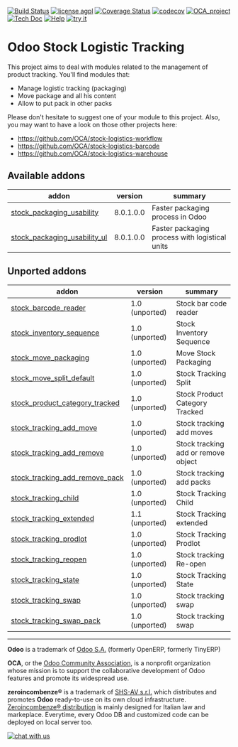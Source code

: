 [![Build Status](https://travis-ci.org/zeroincombenze/stock-logistics-tracking.svg?branch=8.0)](https://travis-ci.org/zeroincombenze/stock-logistics-tracking)
[![license agpl](https://img.shields.io/badge/licence-AGPL--3-blue.svg)](http://www.gnu.org/licenses/agpl-3.0.html)
[![Coverage Status](https://coveralls.io/repos/github/zeroincombenze/stock-logistics-tracking/badge.svg?branch=8.0)](https://coveralls.io/github/zeroincombenze/stock-logistics-tracking?branch=8.0)
[![codecov](https://codecov.io/gh/zeroincombenze/stock-logistics-tracking/branch/8.0/graph/badge.svg)](https://codecov.io/gh/zeroincombenze/stock-logistics-tracking/branch/8.0)
[![OCA_project](http://www.zeroincombenze.it/wp-content/uploads/ci-ct/prd/button-oca-8.svg)](https://github.com/OCA/stock-logistics-tracking/tree/8.0)
[![Tech Doc](http://www.zeroincombenze.it/wp-content/uploads/ci-ct/prd/button-docs-8.svg)](http://wiki.zeroincombenze.org/en/Odoo/dev/8.0)
[![Help](http://www.zeroincombenze.it/wp-content/uploads/ci-ct/prd/button-help-8.svg)](http://wiki.zeroincombenze.org/en/Odoo/8.0/stock-)
[![try it](http://www.zeroincombenze.it/wp-content/uploads/ci-ct/prd/button-try-it-8.svg)](http://erp8.zeroincombenze.it)

Odoo Stock Logistic Tracking
============================

This project aims to deal with modules related to the management of product tracking. You'll find modules that:

 - Manage logistic tracking (packaging)
 - Move package and all his content
 - Allow to put pack in other packs

Please don't hesitate to suggest one of your module to this project. Also, you may want to have a look on those other projects here:

 - https://github.com/OCA/stock-logistics-workflow
 - https://github.com/OCA/stock-logistics-barcode
 - https://github.com/OCA/stock-logistics-warehouse

[//]: # (addons)

Available addons
----------------
addon | version | summary
--- | --- | ---
[stock_packaging_usability](stock_packaging_usability/) | 8.0.1.0.0 | Faster packaging process in Odoo
[stock_packaging_usability_ul](stock_packaging_usability_ul/) | 8.0.1.0.0 | Faster packaging process with logistical units


Unported addons
---------------
addon | version | summary
--- | --- | ---
[stock_barcode_reader](stock_barcode_reader/) | 1.0 (unported) | Stock bar code reader
[stock_inventory_sequence](stock_inventory_sequence/) | 1.0 (unported) | Stock Inventory Sequence
[stock_move_packaging](stock_move_packaging/) | 1.0 (unported) | Move Stock Packaging
[stock_move_split_default](stock_move_split_default/) | 1.0 (unported) | Stock Tracking Split
[stock_product_category_tracked](stock_product_category_tracked/) | 1.0 (unported) | Stock Product Category Tracked
[stock_tracking_add_move](stock_tracking_add_move/) | 1.0 (unported) | Stock tracking add moves
[stock_tracking_add_remove](stock_tracking_add_remove/) | 1.0 (unported) | Stock tracking add or remove object
[stock_tracking_add_remove_pack](stock_tracking_add_remove_pack/) | 1.0 (unported) | Stock tracking add packs
[stock_tracking_child](stock_tracking_child/) | 1.0 (unported) | Stock Tracking Child
[stock_tracking_extended](stock_tracking_extended/) | 1.1 (unported) | Stock Tracking extended
[stock_tracking_prodlot](stock_tracking_prodlot/) | 1.0 (unported) | Stock Tracking Prodlot
[stock_tracking_reopen](stock_tracking_reopen/) | 1.0 (unported) | Stock tracking Re-open
[stock_tracking_state](stock_tracking_state/) | 1.0 (unported) | Stock Tracking State
[stock_tracking_swap](stock_tracking_swap/) | 1.0 (unported) | Stock tracking swap
[stock_tracking_swap_pack](stock_tracking_swap_pack/) | 1.0 (unported) | Stock tracking swap

[//]: # (end addons)

[//]: # (copyright)

----

**Odoo** is a trademark of [Odoo S.A.](https://www.odoo.com/) (formerly OpenERP, formerly TinyERP)

**OCA**, or the [Odoo Community Association](http://odoo-community.org/), is a nonprofit organization whose
mission is to support the collaborative development of Odoo features and
promote its widespread use.

**zeroincombenze®** is a trademark of [SHS-AV s.r.l.](http://www.shs-av.com/)
which distributes and promotes **Odoo** ready-to-use on its own cloud infrastructure.
[Zeroincombenze® distribution](http://wiki.zeroincombenze.org/en/Odoo)
is mainly designed for Italian law and markeplace.
Everytime, every Odoo DB and customized code can be deployed on local server too.

[//]: # (end copyright)

[![chat with us](https://www.shs-av.com/wp-content/chat_with_us.gif)](https://tawk.to/85d4f6e06e68dd4e358797643fe5ee67540e408b)
